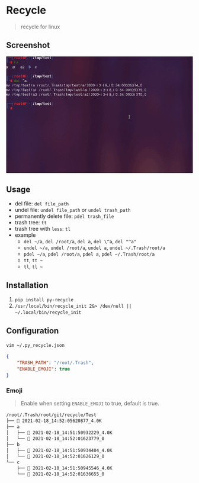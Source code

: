 # Recycle
> recycle for linux

## Screenshot
![](./example.gif)


## Usage
- del file: `del file_path`
- undel file: `undel file_path` or `undel trash_path`
- permanently delete file: `pdel trash_file`
- trash tree: `tt`
- trash tree with `less`: `tl`
- example
    - `del ~/a`, `del /root/a`, `del a`, `del \^a`, `del "^a"`
    - `undel ~/a`, `undel /root/a`, `undel a`, `undel ~/.Trash/root/a`
    - `pdel ~/a`, `pdel /root/a`, `pdel a`, `pdel ~/.Trash/root/a`
    - `tt`, `tt ~`
    - `tl`, `tl ~`

## Installation
1. `pip install py-recycle`
2. `/usr/local/bin/recycle_init 2&> /dev/null || ~/.local/bin/recycle_init`

## Configuration

`vim ~/.py_recycle.json`

```Json
{
    "TRASH_PATH": "/root/.Trash",
    "ENABLE_EMOJI": true
}   
```
### Emoji

> Enable when setting `ENABLE_EMOJI` to true, default is true.

```
/root/.Trash/root/git/recycle/Test
├── 📁 2021-02-18_14:52:05620877_4.0K
├── a
│   ├── 📁 2021-02-18_14:51:50932229_4.0K
│   └── 📄 2021-02-18_14:52:01623779_0
├── b
│   ├── 📁 2021-02-18_14:51:50934404_4.0K
│   └── 📄 2021-02-18_14:52:01626129_0
└── c
    ├── 📁 2021-02-18_14:51:50945546_4.0K
    └── 📄 2021-02-18_14:52:01636655_0
```
